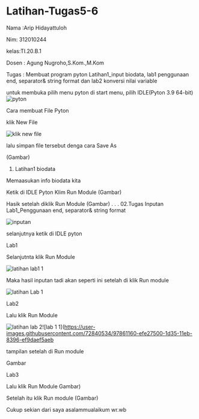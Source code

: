 # Latihan-Tugas5-6
Nama  :Arip Hidayattuloh

Nim: 312010244

kelas:TI.20.B.1

Dosen : Agung Nugroho,S.Kom.,M.Kom

Tugas : Membuat program pyton Latihan1_input biodata, lab1 penggunaan end, separator& string format dan lab2 konversi nilai variable

untuk membuka  pilih menu pyton di start menu, pilih IDLE(Pyton  3.9 64-bit)
![pyton](https://user-images.githubusercontent.com/72840534/97858536-df300000-1d31-11eb-93bd-686873e56aee.png)

Cara membuat File Pyton

klik  New File

![klik new file](https://user-images.githubusercontent.com/72840534/97858781-3f26a680-1d32-11eb-955f-8891f86f4043.png)

lalu simpan file tersebut denga cara Save As

(Gambar)

01. Latihan1 biodata

Memaasukan info biodata kita

Ketik di IDLE Pyton
Klim Run Module
(Gambar)

Hasik setelah diklik Run Module
(Gambar)
.
.
.
02.Tugas Inputan Lab1_Penggunaan end, separator& string format

![inputan](https://user-images.githubusercontent.com/72840534/97859699-911bfc00-1d33-11eb-9ef1-b8b392ab5c65.png)

selanjutnya ketik di IDLE pyton

Lab1

Selanjutnta klik Run Module

![latihan lab1 1](https://user-images.githubusercontent.com/72840534/97859845-bf99d700-1d33-11eb-9775-469149a916b6.png)

Maka hasil inputan tadi akan seperti ini setelah di klik Run module

![latihan Lab 1](https://user-images.githubusercontent.com/72840534/97860129-2dde9980-1d34-11eb-8cf7-d7809e1f35a4.png)

Lab2

Lalu klik Run Module

![latihan lab 2](https://user-images.githubusercontent.com/72840534/97860252-6b432700-1d34-11eb-94da-e6cab64ca530.png)![lab 1 1](https://user-images.githubusercontent.com/72840534/97861160-efe27500-1d35-11eb-8396-ef9daef5aeb


tampilan setelah di Run  module

Gambar

Lab3

Lalu klik Run Module
Gambar)


Setelah itu klik Run module
(Gambar)


Cukup sekian dari saya asalammualaikum wr.wb
